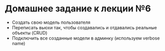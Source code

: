 # Домашнее задание к лекции №6

- Создать свою модель пользователя
- Переписать вьюхи так, чтобы создавались и отдавались реальные объекты
(CRUD)
- Подключить все созданные модели в админку (используем verbose name)
